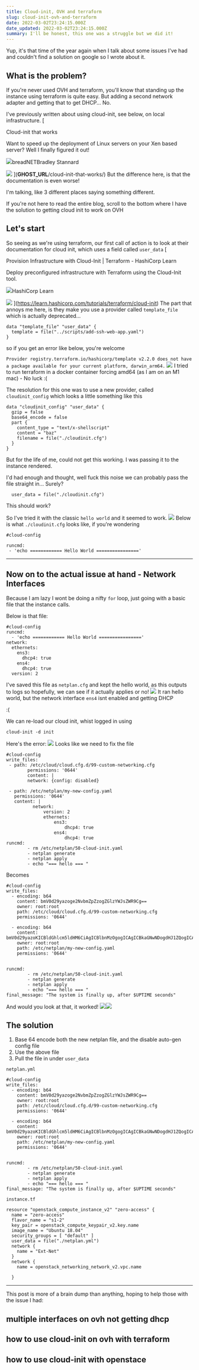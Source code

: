 ```yaml
---
title: Cloud-init, OVH and terraform
slug: cloud-init-ovh-and-terraform
date: 2022-03-02T23:24:15.000Z
date_updated: 2022-03-02T23:24:15.000Z
summary: I'll be honest, this one was a struggle but we did it!
---
```


Yup, it's that time of the year again when I talk about some issues I've had and couldn't find a solution on google so I wrote about it. 

## What is the problem? 

If you're never used OVH and terraform, you'll know that standing up the instance using terraform is quite easy. But adding a second network adapter and getting that to get DHCP... No. 

I've previously written about using cloud-init, see below, on local infrastructure. 
[

Cloud-init that works

Want to speed up the deployment of Linux servers on your Xen based server? Well I finally figured it out!

![](https://breadnet.co.uk/favicon.png)breadNETBradley Stannard

![](https://images.unsplash.com/photo-1451187580459-43490279c0fa?ixlib&#x3D;rb-1.2.1&amp;q&#x3D;80&amp;fm&#x3D;jpg&amp;crop&#x3D;entropy&amp;cs&#x3D;tinysrgb&amp;w&#x3D;2000&amp;fit&#x3D;max&amp;ixid&#x3D;eyJhcHBfaWQiOjExNzczfQ)
](__GHOST_URL__/cloud-init-that-works/)
But the difference here, is that the documentation is even worse!

I'm talking, like 3 different places saying something different.

If you're not here to read the entire blog, scroll to the bottom where I have the solution to getting cloud init to work on OVH

## Let's start

So seeing as we're using terraform, our first call of action is to look at their documentation for cloud init, which uses a field called `user_data`
[

Provision Infrastructure with Cloud-Init | Terraform - HashiCorp Learn

Deploy preconfigured infrastructure with Terraform using the Cloud-Init tool.

![](https://learn.hashicorp.com/img/favicons/favicon-192x192.png)HashiCorp Learn

![](https://www.datocms-assets.com/2885/1622161215-learn-card-2x.jpg)
](https://learn.hashicorp.com/tutorials/terraform/cloud-init)
The part that annoys me here, is they make you use a provider called `template_file` which is actually deprecated...

    data "template_file" "user_data" {
      template = file("../scripts/add-ssh-web-app.yaml")
    }

so if you get an error like below, you're welcome

`Provider registry.terraform.io/hashicorp/template v2.2.0 does not have a package available for your current platform, darwin_arm64.`
![](__GHOST_URL__/content/images/2022/03/image-1.png)
I tried to run terraform in a docker container forcing amd64 (as I am on an M1 mac) - No luck :(

The resolution for this one was to use a new provider, called `cloudinit_config` which looks a little something like this

    data "cloudinit_config" "user_data" {
      gzip = false
      base64_encode = false
      part {
        content_type = "text/x-shellscript"
        content = "baz"
        filename = file("./cloudinit.cfg")
      }
    }

But for the life of me, could not get this working. I was passing it to the instance rendered. 

I'd had enough and thought, well fuck this noise we can probably pass the file straight in... Surely?

      user_data = file("./cloudinit.cfg")

This should work?

So I've tried it with the classic `hello world` and it seemed to work.
![](__GHOST_URL__/content/images/2022/03/image-2.png)
Below is what `./cloudinit.cfg` looks like, if you're wondering

    #cloud-config
    
    runcmd:
     - 'echo ============ Hello World ================'

---

## Now on to the actual issue at hand - Network Interfaces

Because I am lazy I wont be doing a nifty `for` loop, just going with a basic file that the instance calls. 

Below is that file:

    #cloud-config
    runcmd:
      - 'echo ============ Hello World ================'
    network:
      ethernets:
        ens3:
          dhcp4: true
        ens4:
          dhcp4: true
      version: 2
    
    

I've saved this file as `netplan.cfg` and kept the hello world, as this outputs to logs so hopefully, we can see if it actually applies or no!
![](__GHOST_URL__/content/images/2022/03/image-3.png)
It ran hello world, but the network interface `ens4` isnt enabled and getting DHCP 

:(

We can re-load our cloud init, whist logged in using

    cloud-init -d init

Here's the error:
![](__GHOST_URL__/content/images/2022/03/image-4.png)
Looks like we need to fix the file

    #cloud-config
    write_files:
     - path: /etc/cloud/cloud.cfg.d/99-custom-networking.cfg
            permissions: '0644'
            content: |
            network: {config: disabled}
    
     - path: /etc/netplan/my-new-config.yaml
       permissions: '0644'
       content: |
              network:
                  version: 2
                  ethernets:
                      ens3:
                          dhcp4: true
                      ens4:
                          dhcp4: true
    runcmd:
            - rm /etc/netplan/50-cloud-init.yaml
            - netplan generate
            - netplan apply
            - echo "=== hello === "
    

Becomes

    #cloud-config
    write_files:
      - encoding: b64
        content: bmV0d29yazoge2NvbmZpZzogZGlzYWJsZWR9Cg==
        owner: root:root
        path: /etc/cloud/cloud.cfg.d/99-custom-networking.cfg
        permissions: '0644'
    
      - encoding: b64
        content: bmV0d29yazoKICBldGhlcm5ldHM6CiAgICBlbnMzOgogICAgICBkaGNwNDogdHJ1ZQogICAgZW5zNDoKICAgICAgZGhjcDQ6IHRydWUKICB2ZXJzaW9uOiAyCg==
        owner: root:root
        path: /etc/netplan/my-new-config.yaml
        permissions: '0644'
    
    
    runcmd:
            - rm /etc/netplan/50-cloud-init.yaml
            - netplan generate
            - netplan apply
            - echo "=== hello === "
    final_message: "The system is finally up, after $UPTIME seconds"

And would you look at that, it worked!
![](__GHOST_URL__/content/images/2022/03/image-5.png)![](__GHOST_URL__/content/images/2022/03/image-6.png)
## The solution

1. Base 64 encode both the new netplan file, and the disable auto-gen config file
2. Use the above file
3. Pull the file in under `user_data`

`netplan.yml`

    #cloud-config
    write_files:
      - encoding: b64
        content: bmV0d29yazoge2NvbmZpZzogZGlzYWJsZWR9Cg==
        owner: root:root
        path: /etc/cloud/cloud.cfg.d/99-custom-networking.cfg
        permissions: '0644'
    
      - encoding: b64
        content: bmV0d29yazoKICBldGhlcm5ldHM6CiAgICBlbnMzOgogICAgICBkaGNwNDogdHJ1ZQogICAgZW5zNDoKICAgICAgZGhjcDQ6IHRydWUKICB2ZXJzaW9uOiAyCg==
        owner: root:root
        path: /etc/netplan/my-new-config.yaml
        permissions: '0644'
    
    
    runcmd:
            - rm /etc/netplan/50-cloud-init.yaml
            - netplan generate
            - netplan apply
            - echo "=== hello === "
    final_message: "The system is finally up, after $UPTIME seconds"

`instance.tf`

    resource "openstack_compute_instance_v2" "zero-access" {
      name = "zero-access"
      flavor_name = "s1-2"
      key_pair = openstack_compute_keypair_v2.key.name
      image_name = "Ubuntu 18.04"
      security_groups = [ "default" ]
      user_data = file("./netplan.yml")
      network {
        name = "Ext-Net"
      }
      network {
        name = openstack_networking_network_v2.vpc.name
    
      }

---

This post is more of a brain dump than anything, hoping to help those with the issue I had:

## multiple interfaces on ovh not getting dhcp

## how to use cloud-init on ovh with terraform

## how to use cloud-init with openstace
